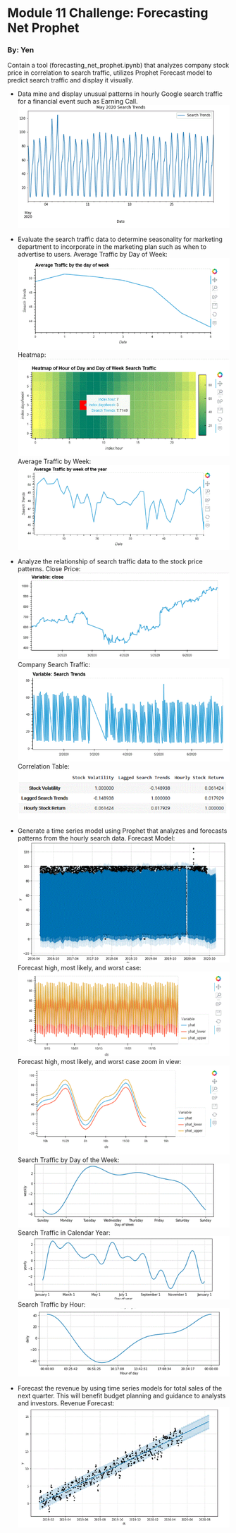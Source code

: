 # Module 11 Challenge: Forecasting Net Prophet
### By: Yen

Contain a tool (forecasting_net_prophet.ipynb) that analyzes company stock price in correlation to search traffic, utilizes Prophet Forecast model to predict search traffic and display it visually. 

-  Data mine and display unusual patterns in hourly Google search traffic for a financial event such as Earning Call. 
![Monthly_Pattern](./Image/Monthly_Search_Trends.GIF)

- Evaluate the search traffic data to determine seasonality for marketing department to incorporate in the marketing plan such as when to advertise to users. 
Average Traffic by Day of Week:
![AverageTraffic](./Image/AverageTrafficdayofweek.GIF)
Heatmap:
![Heatmap](./Image/Heatmap.GIF)
Average Traffic by Week:
![Avgweek](./Image/Avgweek.GIF)

- Analyze the relationship of search traffic data to the stock price patterns.
Close Price:
![ClosePrice](./Image/closeprice.GIF)
Company Search Traffic:
![searchtrend](./Image/search%20trends.GIF)
Correlation Table:
![correlation](./Image/correlation.GIF)

- Generate a time series model using Prophet that analyzes and forecasts patterns from the hourly search data.
Forecast Model:
![forecast4](./Image/forecast4model.GIF)
Forecast high, most likely, and worst case:
![forecast4_1](./Image/forecast_trends1.GIF)
Forecast high, most likely, and worst case zoom in view:
![forecast4_2](./Image/forecast_trends2.GIF)
Search Traffic by Day of the Week:
![forecast4_3](./Image/forecast_trends3.GIF)
Search Traffic in Calendar Year:
![forecast4_4](./Image/forecast_trends4.GIF)
Search Traffic by Hour:
![forecast4_5](./Image/forecast_trends5.GIF)


- Forecast the revenue by using time series models for total sales of the next quarter. This will benefit budget planning and guidance to analysts and investors.
Revenue Forecast:
![forecast_5](./Image/forecast_5.GIF)
